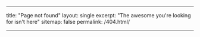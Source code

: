 ___
title: "Page not found"
layout: single
excerpt: "The awesome you're looking for isn't here" 
sitemap: false
permalink: /404.html/
___ 

<script type="text/javascript">
  var GOOG_FIXURL_LANG = 'en';
  var GOOG_FIXURL_SITE = '{{ site.url }}'
</script>
<script type="text/javascript"
  src="//linkhelp.clients.google.com/tbproxy/lh/wm/fixurl.js">
</script>
